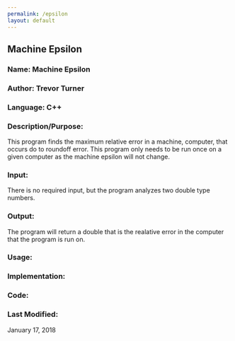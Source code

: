```yaml
---
permalink: /epsilon
layout: default
---
```


## Machine Epsilon

### Name: Machine Epsilon

### Author: Trevor Turner

### Language: C++

### Description/Purpose: 
This program finds the  maximum relative error in a machine, computer, that occurs do to roundoff error. This program only needs to be run once on a given computer as the machine epsilon will not change.

### Input:
There is no required input, but the program analyzes two double type numbers.

### Output: 
The program will return a double that is the realative error in the computer that the program is run on.

### Usage:

### Implementation:

### Code:

### Last Modified:
January 17, 2018

